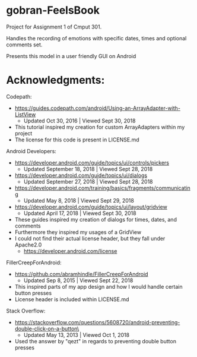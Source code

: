 # gobran-FeelsBook

Project for Assignment 1 of Cmput 301.

Handles the recording of emotions with specific dates, times and optional comments set.

Presents this model in a user friendly GUI on Android

# Acknowledgments:

Codepath:
- https://guides.codepath.com/android/Using-an-ArrayAdapter-with-ListView
  - Updated Oct 30, 2016 | Viewed Sept 30, 2018
- This tutorial inspired my creation for custom ArrayAdapters within my project
- The license for this code is present in LICENSE.md

Android Developers:
- https://developer.android.com/guide/topics/ui/controls/pickers
  - Updated September 18, 2018 | Viewed Sept 28, 2018
- https://developer.android.com/guide/topics/ui/dialogs
  - Updated September 27, 2018 | Viewed Sept 28, 2018
- https://developer.android.com/training/basics/fragments/communicating
  - Updated May 8, 2018 | Viewed Sept 29, 2018
- https://developer.android.com/guide/topics/ui/layout/gridview
  - Updated April 17, 2018 | Viewed Sept 30, 2018
- These guides inspired my creation of dialogs for times, dates, and comments
- Furthermore they inspired my usages of a GridView
- I could not find their actual license header, but they fall under Apache2.0
  - https://developer.android.com/license
 
FillerCreepForAndroid:
- https://github.com/abramhindle/FillerCreepForAndroid
  - Updated Sep 8, 2015 | Viewed Sept 22, 2018
- This inspired parts of my app design and how I would handle certain button presses
- License header is included within LICENSE.md

Stack Overflow:
- https://stackoverflow.com/questions/5608720/android-preventing-double-click-on-a-button\
  - Updated May 13, 2013 | Viewed Oct 1, 2018
- Used the answer by "qezt" in regards to preventing double button presses
